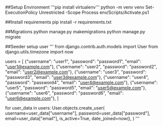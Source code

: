 ##Setup Environment
'''pip install virtualenv'''
python -m venv venv
Set-ExecutionPolicy Unrestricted -Scope Process
env/Scripts/Activate.ps1

##Install requirements
pip install -r requirements.txt

##Migrations
python manage.py makemigrations
python manage.py migrate

##Seeder
setup user
'''
from django.contrib.auth.models import User
from django.utils.timezone import now


users = [
    {"username": "user1", "password": "password1", "email": "user1@example.com"},
    {"username": "user2", "password": "password2", "email": "user2@example.com"},
    {"username": "user3", "password": "password3", "email": "user3@example.com"},
    {"username": "user4", "password": "password4", "email": "user4@example.com"},
    {"username": "user5", "password": "password5", "email": "user5@example.com"},
    {"username": "user6", "password": "password6", "email": "user6@example.com"},
]

for user_data in users:
    User.objects.create_user(
        username=user_data["username"],
        password=user_data["password"],
        email=user_data["email"],
        is_active=True,
        date_joined=now(),
    )
'''
